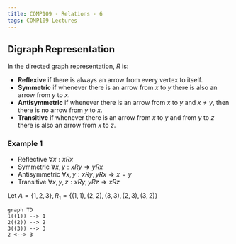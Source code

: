 ```yaml
---
title: COMP109 - Relations - 6
tags: COMP109 Lectures
---
```

## Digraph Representation
In the directed graph representation, $R$ is:

* **Reflexive** if there is always an arrow from every vertex to itself.
* **Symmetric** if whenever there is an arrow from $x$ to $y$ there is also an arrow from $y$ to $x$.
* **Antisymmetric** if  whenever there is an arrow from $x$ to $y$ and $x\neq y$, then there is no arrow from $y$ to $x$.
* **Transitive** if whenever there is an arrow from $x$ to $y$ and from $y$ to $z$ there is also an arrow from $x$ to $z$.

### Example 1

* Reflective $\forall x:xRx$
* Symmetric $\forall x,y: xRy\Rightarrow yRx$
* Antisymmetric $\forall x,y:xRy,yRx\Rightarrow x=y$
* Transitive $\forall x,y,z:xRy,yRz\Rightarrow xRz$

Let $A=\{1,2,3\},R_1=\{(1,1),(2,2),(3,3),(2,3),(3,2)\}$

```mermaid
graph TD
1((1)) --> 1
2((2)) --> 2
3((3)) --> 3
2 <--> 3
```
